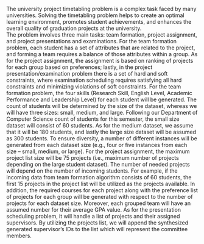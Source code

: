 The university project timetabling problem is a complex task faced by many universities. Solving the timetabling problem helps to create an optimal learning environment, promotes student achievements, and enhances the overall quality of graduation projects at the university.  
The problem involves three main tasks: team formation, project assignment, and project presentations and examinations. For the team formation problem, each student has a set of attributes that are related to the project, and forming a team requires a balance of those attributes within a group. As for the project assignment, the assignment is based on ranking of projects for each group based on preferences; lastly, in the project presentation/examination problem there is a set of hard and soft constraints, where examination scheduling requires satisfying all hard constraints and minimizing violations of soft constraints. 
For the team formation problem, the four skills (Research Skill, English Level, Academic Performance and Leadership Level) for each student will be generated. The count of students will be determined by the size of the dataset, whereas we will have three sizes: small, medium, and large. Following our Department of Computer Science count of students for this semester, the small size dataset will consist of 60 students. As for the medium dataset, we assume that it will be 180 students, and lastly the large size dataset will be assumed as 300 students. To ensure diversity, a number of different instances will be generated from each dataset size (e.g., four or five instances from each size – small, medium, or large). 
For the project assignment, the maximum project list size will be 75 projects (i.e., maximum number of projects depending on the large student dataset). The number of needed projects will depend on the number of incoming students. For example, if the incoming data from team formation algorithm consists of 60 students, the first 15 projects in the project list will be utilized as the projects available. In addition, the required courses for each project along with the preference list of projects for each group will be generated with respect to the number of projects for each dataset size. Moreover, each grouped team will have an assumed number for their average GPA value. 
As for the presentation scheduling problem, it will handle a list of projects and their assigned supervisors. By utilizing the projects list, we will append the synthesized generated supervisor’s IDs to the list which will represent the committee members.
